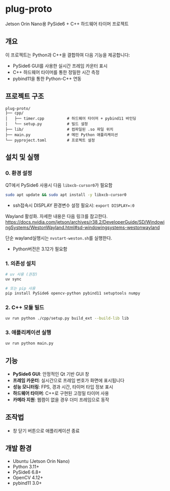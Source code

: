 # plug-proto

Jetson Orin Nano용 PySide6 + C++ 하드웨어 타이머 프로젝트

## 개요
이 프로젝트는 Python과 C++을 결합하여 다음 기능을 제공합니다:
- PySide6 GUI를 사용한 실시간 프레임 카운터 표시
- C++ 하드웨어 타이머를 통한 정밀한 시간 측정
- pybind11을 통한 Python-C++ 연동

## 프로젝트 구조
```
plug-proto/
├── cpp/
│   ├── timer.cpp          # 하드웨어 타이머 + pybind11 바인딩
│   └── setup.py           # 빌드 설정
├── lib/                   # 컴파일된 .so 파일 위치
├── main.py                # 메인 Python 애플리케이션
└── pyproject.toml         # 프로젝트 설정
```

## 설치 및 실행
### 0. 환경 설정
QT에서 PySide6 사용시 다음 `libxcb-cursor0`가 필요함

```bash
sudo apt update && sudo apt install -y libxcb-cursor0
```
- ssh접속시 DISPLAY 환경변수 설정 필요시: `export DISPLAY=:0`

Wayland 활성화. 자세한 내용은 다음 링크를 참고한다.
https://docs.nvidia.com/jetson/archives/r38.2/DeveloperGuide/SD/WindowingSystems/WestonWayland.html#sd-windowingsystems-westonwayland

단순 wayland실행시는 `nvstart-weston.sh`를 실행한다.

- Python버전은 3.12가 필요함

### 1. 의존성 설치
```bash
# uv 사용 (권장)
uv sync

# 또는 pip 사용
pip install PySide6 opencv-python pybind11 setuptools numpy
```

### 2. C++ 모듈 빌드
```bash
uv run python ./cpp/setup.py build_ext --build-lib lib
```

### 3. 애플리케이션 실행
```bash
uv run python main.py
```

## 기능
- **PySide6 GUI**: 안정적인 Qt 기반 GUI 창
- **프레임 카운터**: 실시간으로 프레임 번호가 화면에 표시됩니다
- **성능 모니터링**: FPS, 경과 시간, 타이머 타입 정보 표시
- **하드웨어 타이머**: C++로 구현된 고정밀 타이머 사용
- **카메라 지원**: 웹캠이 없을 경우 더미 프레임으로 동작

## 조작법
- 창 닫기 버튼으로 애플리케이션 종료

## 개발 환경
- Ubuntu (Jetson Orin Nano)
- Python 3.11+
- PySide6 6.8+
- OpenCV 4.12+
- pybind11 3.0+

